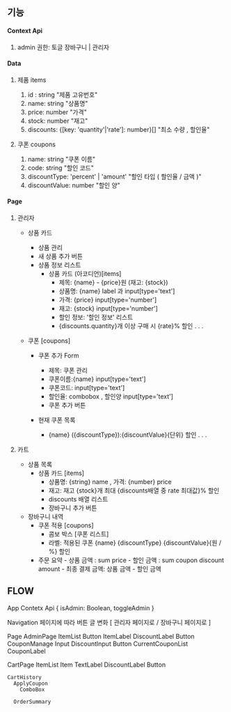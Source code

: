 ## 기능

#### Context Api

1. admin 권한: 토글 장바구니 | 관리자

#### Data

1. 제품 items
   1. id :                      string                  "제품 고유번호"
   2. name:                     string                  "상품명"
   3. price:                    number                  "가격"
   4. stock:                    number                  "재고"
   5. discounts: {[key: 'quantity'|'rate']: number}[]   "최소 수량 , 할인율"

2. 쿠폰 coupons
   1. name:                     string                "쿠폰 이름"
   2. code:                     string                "할인 코드"
   3. discountType:      'percent' | 'amount'         "할인 타입 ( 할인율 / 금액 )"
   4. discountValue:            number                "할인 양"


#### Page

1. 관리자

   - 상품 카드
     - 상품 관리
     - 새 상품 추가 버튼
     - 상품 정보 리스트
         - 상품 카드 (아코디언)[items]
            - 제목: {name} - {price}원 (재고: {stock})
            - 상품명: {name} label 과 input[type='text']
            - 가격: {price} input[type='number']
            - 재고: {stock} input[type='number']
            - 할인 정보: '할인 정보' 리스트
            - {discounts.quantity}개 이상 구매 시 {rate}% 할인
              .
              .
              .
   - 쿠폰 [coupons]

     - 쿠폰 추가 Form
         - 제목: 쿠폰 관리
         - 쿠폰이름:{name} input[type='text']
         - 쿠폰코드: input[type='text']
         - 할인율: combobox , 할인양 input[type='text']
         - 쿠폰 추가 버튼

     - 현재 쿠폰 목록
         - {name} ({discountType}):{discountValue}{단위} 할인
            .
            .
            .

2. 카트
   - 상품 목록
       - 상품 카드 [items]
           - 상품명: {string} name , 가격: {number} price
           - 재고: 재고 {stock}개 최대 {discounts배열 중 rate 최대값}% 할인
           - discounts 배열 리스트
           - 장바구니 추가 버튼
   - 장바구니 내역
       - 쿠폰 적용 [coupons]
           - 콤보 박스 [쿠폰 리스트]
           - 라벨: 적용된 쿠폰 {name} {discountType} {discountValue}{원 / %} 할인
     - 주문 요약
           - 상품 금액 : sum price
           - 할인 금액 : sum coupon discount amount
           - 최종 결제 금액: 상품 금액 - 할인 금액

## FLOW

App
  Contetx Api { isAdmin: Boolean, toggleAdmin }

Navigation
  페이지에 따라 버튼 글 변화 [ 관리자 페이지로 / 장바구니 페이지로 ]

Page
  AdminPage
    ItemList
      Button
      ItemLabel
        DiscountLabel
        Button
    CouponManage
      Input
      DiscountInput
      Button
      CurrentCouponList
        CouponLabel

  CartPage
    ItemList
      Item
        TextLabel
        DiscountLabel
        Button

    CartHistory
      ApplyCoupon
        ComboBox

      OrderSummary
        



